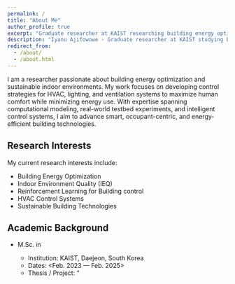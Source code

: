 ```yaml
---
permalink: /
title: "About Me"
author_profile: true
excerpt: "Graduate researcher at KAIST researching building energy optimization, occupancy comfort, and reinforcement learning for building control"
description: "Iyanu Ajifowowe - Graduate researcher at KAIST studying building energy optimization, indoor environment quality, and reinforcement learning for HVAC control systems"
redirect_from: 
  - /about/
  - /about.html
---
```


I am a researcher passionate about building energy optimization and sustainable indoor environments. My work focuses on developing control strategies for HVAC, lighting, and ventilation systems to maximize human comfort while minimizing energy use. With expertise spanning computational modeling, real-world testbed experiments, and intelligent control systems, I aim to advance smart, occupant-centric, and energy-efficient building technologies.

## Research Interests

My current research interests include:
- Building Energy Optimization 
- Indoor Environment Quality (IEQ)
- Reinforcement Learning for Building control
- HVAC Control Systems
- Sustainable Building Technologies

## Academic Background
- M.Sc. in <Civil and Environmental Engineering>
  - Institution: KAIST, Daejeon, South Korea
  - Dates: <Feb. 2023 — Feb. 2025>
  - Thesis / Project: "<Title>" (Advisor: <>)
  - Notes: <awards, GPA, distinctions>

## Publications and Research

You can find my publications on [Google Scholar](https://scholar.google.com/citations?user=vg12o4kAAAAJ&hl=en) and [ResearchGate](https://www.researchgate.net/profile/Iyanu-Ajifowowe).

## Contact

Feel free to reach out to me at Ajifowowemichael at kaist.ac.kr or connect with me on [LinkedIn](https://www.linkedin.com/in/iyanu-ajifowowe-24272622b/).

## News

<table style="border-collapse: collapse; border: none; width: 100%;">
<tr style="border: none;">
<td style="border: none; vertical-align: top; width: 120px; padding-right: 15px;"><strong>Feb 28, 2025</strong></td>
<td style="border: none; vertical-align: top;">Started Post-Masters research at <a href="https://www.kaist.ac.kr">KAIST</a>.</td>
</tr>
<tr style="border: none;">
<td style="border: none; vertical-align: top; width: 120px; padding-right: 15px; padding-top: 8px;"><strong>Feb 21, 2025</strong></td>
<td style="border: none; vertical-align: top; padding-top: 8px;">Graduated with MSc. in Civil & Environmental Engineering from <a href="https://www.kaist.ac.kr">KAIST</a>.</td>
</tr>
<tr style="border: none;">
<td style="border: none; vertical-align: top; width: 120px; padding-right: 15px; padding-top: 8px;"><strong>Dec 5, 2019</strong></td>
<td style="border: none; vertical-align: top; padding-top: 8px;">Graduated with B.Eng. in Mechanical Engineering from <a href="https://futa.edu.ng">Federal University of Technology, Akure (FUTA)</a>.</td>
</tr>
</table>